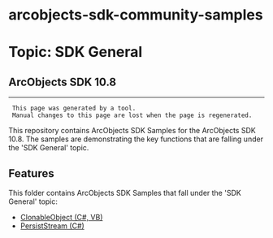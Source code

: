 # arcobjects-sdk-community-samples 
# Topic: SDK General
## ArcObjects SDK 10.8  

----------
     This page was generated by a tool.
     Manual changes to this page are lost when the page is regenerated.

This repository contains ArcObjects SDK Samples for the ArcObjects SDK 10.8.  The samples are demonstrating the key functions that are falling under the 'SDK General' topic.  


## Features

This folder contains ArcObjects SDK Samples that fall under the 'SDK General' topic:

* [ClonableObject (C#, VB)](../../../../tree/master/Net/SDK_General/ClonableObject)  
* [PersistStream (C#)](../../../../tree/master/Net/SDK_General/PersistStream)  


